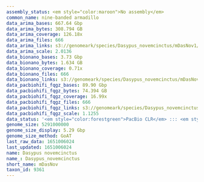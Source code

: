 ```yaml
---
assembly_status: <em style="color:maroon">No assembly</em>
common_name: nine-banded armadillo
data_arima_bases: 667.64 Gbp
data_arima_bytes: 308.794 GB
data_arima_coverage: 126.18x
data_arima_files: 666
data_arima_links: s3://genomeark/species/Dasypus_novemcinctus/mDasNov1/genomic_data/arima/<br>
data_arima_scale: 2.0136
data_bionano_bases: 3.73 Gbp
data_bionano_bytes: 1.634 GB
data_bionano_coverage: 0.71x
data_bionano_files: 666
data_bionano_links: s3://genomeark/species/Dasypus_novemcinctus/mDasNov1/genomic_data/bionano/<br>
data_pacbiohifi_fqgz_bases: 89.90 Gbp
data_pacbiohifi_fqgz_bytes: 74.394 GB
data_pacbiohifi_fqgz_coverage: 16.99x
data_pacbiohifi_fqgz_files: 666
data_pacbiohifi_fqgz_links: s3://genomeark/species/Dasypus_novemcinctus/mDasNov1/genomic_data/pacbio_hifi/<br>
data_pacbiohifi_fqgz_scale: 1.1255
data_status: '<em style="color:forestgreen">PacBio CLR</em> ::: <em style="color:forestgreen">Bionano</em> ::: <em style="color:forestgreen">Arima</em>'
genome_size: 5291000000
genome_size_display: 5.29 Gbp
genome_size_method: GoAT
last_raw_data: 1651006024
last_updated: 1651006024
name: Dasypus novemcinctus
name_: Dasypus_novemcinctus
short_name: mDasNov
taxon_id: 9361
---
```

